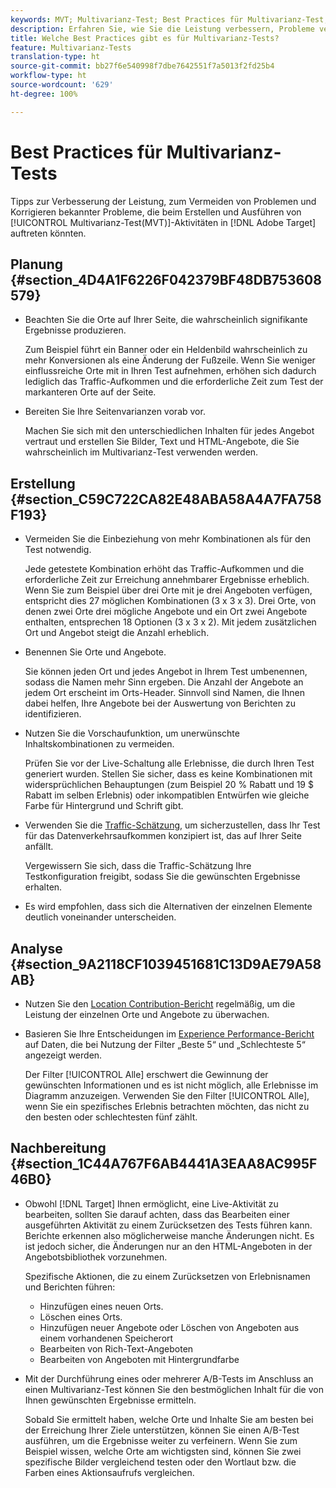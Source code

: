 ```yaml
---
keywords: MVT; Multivarianz-Test; Best Practices für Multivarianz-Test; Best Practices für MVT; MVT-Kombinationen; MVT-Berichte
description: Erfahren Sie, wie Sie die Leistung verbessern, Probleme vermeiden und bekannte Probleme korrigieren, die beim Erstellen und Ausführen von Multivarianz-Test-Aktivitäten in Adobe Target auftreten könnten.
title: Welche Best Practices gibt es für Multivarianz-Tests?
feature: Multivarianz-Tests
translation-type: ht
source-git-commit: bb27f6e540998f7dbe7642551f7a5013f2fd25b4
workflow-type: ht
source-wordcount: '629'
ht-degree: 100%

---
```



# Best Practices für Multivarianz-Tests

Tipps zur Verbesserung der Leistung, zum Vermeiden von Problemen und Korrigieren bekannter Probleme, die beim Erstellen und Ausführen von [!UICONTROL Multivarianz-Test(MVT)]-Aktivitäten in [!DNL Adobe Target] auftreten könnten.

## Planung  {#section_4D4A1F6226F042379BF48DB753608579}

* Beachten Sie die Orte auf Ihrer Seite, die wahrscheinlich signifikante Ergebnisse produzieren.

   Zum Beispiel führt ein Banner oder ein Heldenbild wahrscheinlich zu mehr Konversionen als eine Änderung der Fußzeile. Wenn Sie weniger einflussreiche Orte mit in Ihren Test aufnehmen, erhöhen sich dadurch lediglich das Traffic-Aufkommen und die erforderliche Zeit zum Test der markanteren Orte auf der Seite.
* Bereiten Sie Ihre Seitenvarianzen vorab vor.

   Machen Sie sich mit den unterschiedlichen Inhalten für jedes Angebot vertraut und erstellen Sie Bilder, Text und HTML-Angebote, die Sie wahrscheinlich im Multivarianz-Test verwenden werden.

## Erstellung  {#section_C59C722CA82E48ABA58A4A7FA758F193}

* Vermeiden Sie die Einbeziehung von mehr Kombinationen als für den Test notwendig.

   Jede getestete Kombination erhöht das Traffic-Aufkommen und die erforderliche Zeit zur Erreichung annehmbarer Ergebnisse erheblich. Wenn Sie zum Beispiel über drei Orte mit je drei Angeboten verfügen, entspricht dies 27 möglichen Kombinationen (3 x 3 x 3). Drei Orte, von denen zwei Orte drei mögliche Angebote und ein Ort zwei Angebote enthalten, entsprechen 18 Optionen (3 x 3 x 2). Mit jedem zusätzlichen Ort und Angebot steigt die Anzahl erheblich.

* Benennen Sie Orte und Angebote.

   Sie können jeden Ort und jedes Angebot in Ihrem Test umbenennen, sodass die Namen mehr Sinn ergeben. Die Anzahl der Angebote an jedem Ort erscheint im Orts-Header. Sinnvoll sind Namen, die Ihnen dabei helfen, Ihre Angebote bei der Auswertung von Berichten zu identifizieren.

* Nutzen Sie die Vorschaufunktion, um unerwünschte Inhaltskombinationen zu vermeiden.

   Prüfen Sie vor der Live-Schaltung alle Erlebnisse, die durch Ihren Test generiert wurden. Stellen Sie sicher, dass es keine Kombinationen mit widersprüchlichen Behauptungen (zum Beispiel 20 % Rabatt und 19 $ Rabatt im selben Erlebnis) oder inkompatiblen Entwürfen wie gleiche Farbe für Hintergrund und Schrift gibt.

* Verwenden Sie die [Traffic-Schätzung](/help/c-activities/c-multivariate-testing/t-create-multivariate-test/traffic-estimator.md), um sicherzustellen, dass Ihr Test für das Datenverkehrsaufkommen konzipiert ist, das auf Ihrer Seite anfällt.

   Vergewissern Sie sich, dass die Traffic-Schätzung Ihre Testkonfiguration freigibt, sodass Sie die gewünschten Ergebnisse erhalten.
* Es wird empfohlen, dass sich die Alternativen der einzelnen Elemente deutlich voneinander unterscheiden.

## Analyse  {#section_9A2118CF1039451681C13D9AE79A58AB}

* Nutzen Sie den [Location Contribution-Bericht](/help/c-reports/location-contribution-report.md) regelmäßig, um die Leistung der einzelnen Orte und Angebote zu überwachen.
* Basieren Sie Ihre Entscheidungen im [Experience Performance-Bericht](/help/c-reports/experience-performance-report.md) auf Daten, die bei Nutzung der Filter „Beste 5“ und „Schlechteste 5“ angezeigt werden.

   Der Filter [!UICONTROL Alle] erschwert die Gewinnung der gewünschten Informationen und es ist nicht möglich, alle Erlebnisse im Diagramm anzuzeigen. Verwenden Sie den Filter [!UICONTROL Alle], wenn Sie ein spezifisches Erlebnis betrachten möchten, das nicht zu den besten oder schlechtesten fünf zählt.

## Nachbereitung  {#section_1C44A767F6AB4441A3EAA8AC995F46B0}

* Obwohl [!DNL Target] Ihnen ermöglicht, eine Live-Aktivität zu bearbeiten, sollten Sie darauf achten, dass das Bearbeiten einer ausgeführten Aktivität zu einem Zurücksetzen des Tests führen kann. Berichte erkennen also möglicherweise manche Änderungen nicht. Es ist jedoch sicher, die Änderungen nur an den HTML-Angeboten in der Angebotsbibliothek vorzunehmen.

   Spezifische Aktionen, die zu einem Zurücksetzen von Erlebnisnamen und Berichten führen:

   * Hinzufügen eines neuen Orts.
   * Löschen eines Orts.
   * Hinzufügen neuer Angebote oder Löschen von Angeboten aus einem vorhandenen Speicherort
   * Bearbeiten von Rich-Text-Angeboten
   * Bearbeiten von Angeboten mit Hintergrundfarbe

* Mit der Durchführung eines oder mehrerer A/B-Tests im Anschluss an einen Multivarianz-Test können Sie den bestmöglichen Inhalt für die von Ihnen gewünschten Ergebnisse ermitteln.

   Sobald Sie ermittelt haben, welche Orte und Inhalte Sie am besten bei der Erreichung Ihrer Ziele unterstützen, können Sie einen A/B-Test ausführen, um die Ergebnisse weiter zu verfeinern. Wenn Sie zum Beispiel wissen, welche Orte am wichtigsten sind, können Sie zwei spezifische Bilder vergleichend testen oder den Wortlaut bzw. die Farben eines Aktionsaufrufs vergleichen.

